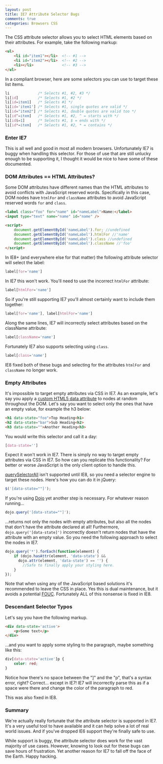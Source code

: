 ```yaml
---
layout: post
title: IE7 Attribute Selector Bugs
comments: true
categories: Browsers CSS
---
```


The CSS attribute selector allows you to select HTML elements based on their attributes.  For example, take the following markup:

``` html Simple List
<ul>
	<li id="item1"></li>  <!-- #1 -->
	<li id="item2"></li>  <!-- #2 -->
	<li></li>             <!-- #3 -->
</ul>
```
<!--more-->

In a compliant browser, here are some selectors you can use to target these list items.

``` css Selectors to Target the List
li             /* Selects #1, #2, #3 */
li[id]         /* Selects #1, #2 */
li[id=item1]   /* Selects #1 */
li[id='item1'] /* Selects #1, single quotes are valid */
li[id="item2"] /* Selects #1, double quotes are valid too */
li[id^=item]   /* Selects #1, #2, ^ = starts with */
li[id$=1]      /* Selects #1, $ = ends with */
li[id*=item]   /* Selects #1, #2, * = contains */
```

### Enter IE7

This is all well and good in most all modern browsers.  Unfortunately IE7 is buggy when handling this selector.  For those of use that are still unlucky enough to be supporting it, I thought it would be nice to have some of these documented.

### DOM Attributes == HTML Attributes?

Some DOM attributes have different names than the HTML attributes to avoid conflicts with JavaScript reserved words.  Specifically in this case, DOM nodes have <code>htmlFor</code> and <code>className</code> attributes to avoid JavaScript reserved words <code>for</code> and <code>class</code>.

``` html htmlFor and className
<label class="foo" for="name" id="nameLabel">Name:</label>
<input type="text" name="name" id="name" />

<script>
	document.getElementById('nameLabel').for; //undefined
	document.getElementById('nameLabel').htmlFor //'name'
	document.getElementById('nameLabel').class //undefined
	document.getElementById('nameLabel').className //'foo'
</script>
```

In IE8+ (and everywhere else for that matter) the following attribute selector will select the label:

``` css Standard Attribute Selector
label[for='name']
```

In IE7 this won't work.  You'll need to use the incorrect <code>htmlFor</code> attribute:

``` css IE7 for Attribute Selector
label[htmlFor='name']
```

So if you're still supporting IE7 you'll almost certainly want to include them together:

``` css Combined Selector
label[for='name'], label[htmlFor='name']
```

Along the same lines, IE7 will incorrectly select attributes based on the className attribute:

``` css IE7 class Attribute Selector
label[className='name']
```

Fortunately IE7 also supports selecting using <code>class</code>.

``` css class Attribute Selector
label[class='name']
```

IE8 fixed both of these bugs and selecting for the attributes <code>htmlFor</code> and <code>className</code> no longer work.

### Empty Attributes

It's impossible to target empty attributes via CSS in IE7.  As an example, let's say you apply a [custom HTML5 data attribute](http://html5doctor.com/html5-custom-data-attributes/) to nodes at random throughout the DOM.  Let's say you want to select only the ones that have an empty value, for example the h3 below:

``` html Headings to Select
<h1 data-state="foo">Top Heading<h1>
<h2 data-state="bar">Sub Heading<h2>
<h3 data-state="">Another Heading<h3>
```

You would write this selector and call it a day:

``` css Empty Attribute Selector
[data-state='']
```

Expect it won't work in IE7.  There is simply no way to target empty attributes via CSS in IE7.  So how can you replicate this functionality?  For better or worse JavaScript is the only client option to handle this.

[querySelectorAll](http://caniuse.com/queryselector) isn't supported until IE8, so you need a selector engine to target these nodes.  Here's how you can do it in jQuery:

``` javascript Selecting Nodes with Empty Attribute - jQuery
$('[data-state=""]');
```

If you're using [Dojo](http://dojotoolkit.org) yet another step is necessary.  For whatever reason running…

``` javascript JavaScript Selecting Nodes with Empty Attribute - Dojo
dojo.query('[data-state=""]');
```

…returns not only the nodes with empty attributes, but also all the nodes that don't have the attribute declared at all!  Furthermore, <code>dojo.query('[data-state]')</code> incorrectly doesn't return nodes that have the attribute with an empty value.  So you need the following approach to select the nodes in IE7.

``` javascript Functioning IE7 Approach
dojo.query('*').forEach(function(element) {
    if (dojo.hasAttr(element, 'data-state') && 
      dojo.attr(element, 'data-state') == '') {
    	//Safe to finally apply your styling here.
    }
});
```

Note that when using any of the JavaScript based solutions it's recommended to leave the CSS in place.  Yes this is dual maintenance, but it avoids a potential [FOUC](http://en.wikipedia.org/wiki/FOUC).  Fortunately ALL of this nonsense is fixed in IE8.

### Descendant Selector Typos

Let's say you have the following markup.

``` html Sample HTML
<div data-state='active'>
	<p>Some text</p>
</div>
```

…and you want to apply some styling to the paragraph, maybe something like this:

``` css Descendant Selector
div[data-state='active']p {
	color: red;
}
```

Notice how there's no space between the "]" and the "p", that's a syntax error, right?  Correct… except in IE7!  IE7 will incorrectly parse this as if a space were there and change the color of the paragraph to red.

This was also fixed in IE8.

### Summary

We're actually really fortunate that the attribute selector is supported in IE7.  It's a very useful tool to have available and it can help solve a lot of real world issues.  And if you've dropped IE6 support they're finally safe to use.

While support is buggy, the attribute selector does work for the vast majority of use cases.  However, knowing to look out for these bugs can save hours of frustration.  Yet another reason for IE7 to fall off the face of the Earth.  Happy hacking.